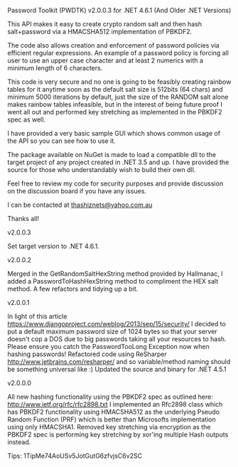 Password Toolkit (PWDTK) v2.0.0.3 for .NET 4.6.1 (And Older .NET Versions)

This API makes it easy to create crypto random salt and then hash salt+password via a HMACSHA512 implementation of PBKDF2.

The code also allows creation and enforcement of password policies via efficient regular expressions. An example of a password policy is forcing all user to use an upper case character and at least 2 numerics with a minimum length of 6 characters.

This code is very secure and no one is going to be feasibly creating rainbow tables for it anytime soon as the default salt size is 512bits (64 chars) and minimum 5000 iterations by default, just the size of the RANDOM salt alone makes rainbow tables infeasible, but in the interest of being future proof I went all out and performed key stretching as implemented in the PBKDF2 spec as well.

I have provided a very basic sample GUI which shows common usage of the API so you can see how to use it.

The package available on NuGet is made to load a compatible dll to the target project of any project created in .NET 3.5 and up. I have provided the source for those who understandably wish to build their own dll.

Feel free to review my code for security purposes and provide discussion on the discussion board if you have any issues.

I can be contacted at thashiznets@yahoo.com.au

Thanks all!

v2.0.0.3

Set target version to .NET 4.6.1.

v2.0.0.2

Merged in the GetRandomSaltHexString method provided by Hallmanac, I added a PasswordToHashHexString method to compliment the HEX salt method. A few refactors and tidying up a bit.

v2.0.0.1

In light of this article https://www.djangoproject.com/weblog/2013/sep/15/security/ I decided to put a default maximum password size of 1024 bytes so that your server doesn't cop a DOS due to big passwords taking all your resources to hash. Please ensure you catch the PasswordTooLong Exception now when hashing passwords!
Refactored code using ReSharper http://www.jetbrains.com/resharper/ and so variable/method naming should be something universal like :)
Updated the source and binary for .NET 4.5.1

v2.0.0.0

All new hashing functionality using the PBKDF2 spec as outlined here: http://www.ietf.org/rfc/rfc2898.txt
I implemented an Rfc2898 class which has PBKDF2 functionality using HMACSHA512 as the underlying Pseudo Random Function (PRF) which is better than Microsofts implementation using only HMACSHA1.
Removed key stretching via encryption as the PBKDF2 spec is performing key stretching by xor'ing multiple Hash outputs instead.

Tips: 1TipMe74AoUSv5JotGutG6zfvjsC6v2SC
